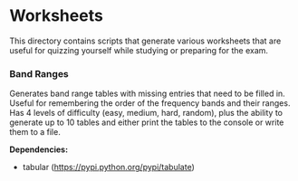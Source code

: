 # Worksheets

This directory contains scripts that generate various worksheets that are useful for
quizzing yourself while studying or preparing for the exam.

### Band Ranges
Generates band range tables with missing entries that need to be filled in. Useful
for remembering the order of the frequency bands and their ranges. Has 4 levels of
difficulty (easy, medium, hard, random), plus the ability to generate up to 10 tables
and either print the tables to the console or write them to a file.

**Dependencies:**
 * tabular (https://pypi.python.org/pypi/tabulate)
